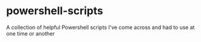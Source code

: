 # powershell-scripts
A collection of helpful Powershell scripts I've come across and had to use at one time or another
